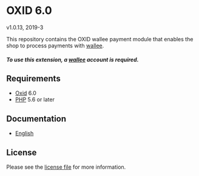 # OXID 6.0

v1.0.13, 2019-3

This repository contains the OXID  wallee payment module that enables the shop to process payments with [wallee](https://www.wallee.com).

##### To use this extension, a [wallee](https://www.wallee.com) account is required.

## Requirements

* [Oxid](https://www.oxid-esales.com/) 6.0
* [PHP](http://php.net/) 5.6 or later

## Documentation

* [English](https://plugin-documentation.wallee.com/wallee-payment/oxid-6.0/1.0.13/docs/en/documentation.html)

## License

Please see the [license file](https://github.com/wallee-payment/oxid-6.0/blob/1.0.13/LICENSE) for more information.